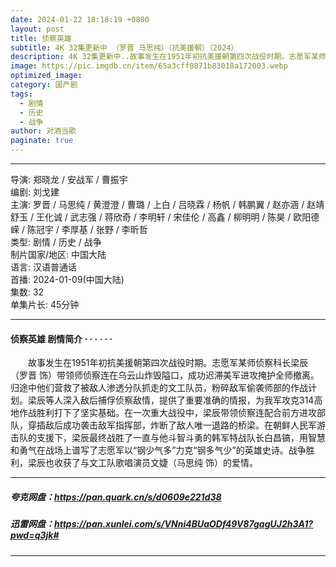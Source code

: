 ```yaml
---
date: 2024-01-22 18:18:19 +0800
layout: post
title: 侦察英雄
subtitle: 4K 32集更新中 （罗晋 马思纯）（抗美援朝）（2024）
description: 4K 32集更新中..故事发生在1951年初抗美援朝第四次战役时期。志愿军某师侦察科长梁辰（罗晋 饰）带领师侦察连在乌云山炸毁隘口，成功迟滞美军进攻掩护全师撤离。归途中他们营救了被敌人渗透分队抓走的文工队员，粉碎敌军偷袭师部的作战计划...
image: https://pic.imgdb.cn/item/65a3cff0871b83018a172003.webp
optimized_image:
category: 国产剧
tags:
  - 剧情
  - 历史
  - 战争
author: 对酒当歌
paginate: true
---
```


---

导演: 郑晓龙 / 安战军 / 曹振宇  
编剧: 刘戈建  
主演: 罗晋 / 马思纯 / 黄澄澄 / 曹璐 / 上白 / 吕晓霖 / 杨帆 / 韩鹏翼 / 赵亦涵 / 赵靖舒玉 / 王化诚 / 武志强 / 蒋欣奇 / 李明轩 / 宋佳伦 / 高鑫 / 柳明明 / 陈昊 / 欧阳德嵘 / 陈冠宇 / 李厚基 / 张野 / 李昕哲  
类型: 剧情 / 历史 / 战争  
制片国家/地区: 中国大陆  
语言: 汉语普通话  
首播: 2024-01-09(中国大陆)  
集数: 32  
单集片长: 45分钟  

---

#### 侦察英雄 剧情简介 · · · · · ·

　　故事发生在1951年初抗美援朝第四次战役时期。志愿军某师侦察科长梁辰（罗晋 饰）带领师侦察连在乌云山炸毁隘口，成功迟滞美军进攻掩护全师撤离。归途中他们营救了被敌人渗透分队抓走的文工队员，粉碎敌军偷袭师部的作战计划。梁辰等人深入敌后捕俘侦察敌情，提供了重要准确的情报，为我军攻克314高地作战胜利打下了坚实基础。在一次重大战役中，梁辰带领侦察连配合前方进攻部队，穿插敌后成功袭击敌军指挥部，炸断了敌人唯一退路的桥梁。在朝鲜人民军游击队的支援下，梁辰最终战胜了一直与他斗智斗勇的韩军特战队长白昌镐，用智慧和勇气在战场上谱写了志愿军以“钢少气多”力克“钢多气少”的英雄史诗。战争胜利，梁辰也收获了与文工队歌唱演员文婕（马思纯 饰）的爱情。

---

##### 夸克网盘：<https://pan.quark.cn/s/d0609e221d38>

##### 迅雷网盘：<https://pan.xunlei.com/s/VNni4BUaODf49V87gagUJ2h3A1?pwd=q3jk#>

---
